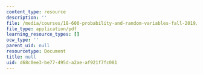 ```yaml
---
content_type: resource
description: ''
file: /media/courses/18-600-probability-and-random-variables-fall-2019/d68c0ee3be77495da2aeaf921f7fc081_MIT18_600F19_lec26.pdf
file_type: application/pdf
learning_resource_types: []
ocw_type: ''
parent_uid: null
resourcetype: Document
title: null
uid: d68c0ee3-be77-495d-a2ae-af921f7fc081
---
```

